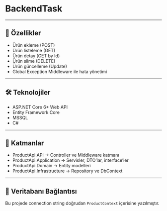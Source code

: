 # BackendTask
---

## 🚀 Özellikler
- Ürün ekleme (POST)
- Ürün listeleme (GET)
- Ürün detay (GET by Id)
- Ürün silme (DELETE)
- Ürün güncelleme (Update)
- Global Exception Middleware ile hata yönetimi

---

## 🛠️ Teknolojiler
- ASP.NET Core 6+ Web API
- Entity Framework Core
- MSSQL
- C#


---

## 📂 Katmanlar
- ProductApi.API → Controller ve Middleware katmanı  
- ProductApi.Application → Servisler, DTO’lar, interface’ler  
- ProductApi.Domain → Entity modelleri  
- ProductApi.Infrastructure → Repository ve DbContext  

---

## 🔧 Veritabanı Bağlantısı
Bu projede connection string doğrudan `ProductContext` içerisine yazılmıştır.  



